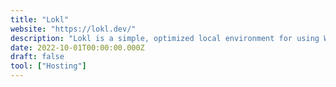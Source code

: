 ```yaml
---
title: "Lokl"
website: "https://lokl.dev/"
description: "Lokl is a simple, optimized local environment for using WordPress as a static site generator."
date: 2022-10-01T00:00:00.000Z
draft: false
tool: ["Hosting"]
---
```

